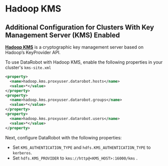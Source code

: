 # Hadoop KMS

## Additional Configuration for Clusters With Key Management Server (KMS) Enabled

[**Hadoop KMS**](https://hadoop.apache.org/docs/stable/hadoop-kms/index.html) is a cryptographic key management server based on Hadoop’s KeyProvider API.

To use DataRobot with Hadoop KMS, enable the following properties in your cluster's `kms-site.xml`

```xml
<property>
  <name>hadoop.kms.proxyuser.datarobot.hosts</name>
  <value>*</value>
</property>
<property>
  <name>hadoop.kms.proxyuser.datarobot.groups</name>
  <value>*</value>
</property>
<property>
  <name>hadoop.kms.proxyuser.datarobot.users</name>
  <value>*</value>
</property>
```

Next, configure DataRobot with the following properties:

* Set `KMS_AUTHENTICATION_TYPE` and `hdfs.KMS_AUTHENTICATION_TYPE` to `kerberos`.
* Set `hdfs.KMS_PROVIDER` to `kms://http@<KMS_HOST>:16000/kms` .




